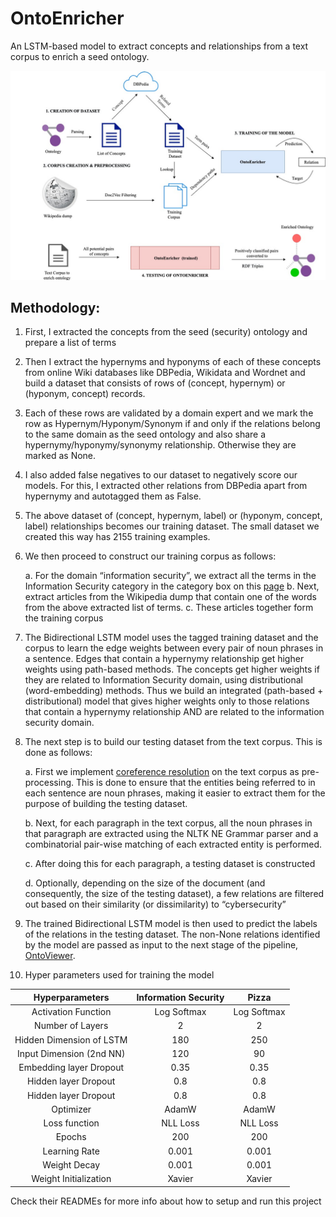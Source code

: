 # OntoEnricher

An LSTM-based model to extract concepts and relationships from a text corpus to enrich a seed ontology.

![OntoEnricher](OntoEnricher.jpg)

## Methodology:

1.  First, I extracted the concepts from the seed (security) ontology and prepare a list of terms


2.  Then I extract the hypernyms and hyponyms of each of these concepts from online Wiki databases like DBPedia, Wikidata and Wordnet and build a dataset that consists of rows of (concept, hypernym) or (hyponym, concept) records.
    

  

3.  Each of these rows are validated by a domain expert and we mark the row as Hypernym/Hyponym/Synonym if and only if the relations belong to the same domain as the seed ontology and also share a hypernymy/hyponymy/synonymy relationship. Otherwise they are marked as None.
    

  

4.  I also added false negatives to our dataset to negatively score our models. For this, I extracted other relations from DBPedia apart from hypernymy and autotagged them as False.
    

  

5.  The above dataset of (concept, hypernym, label) or (hyponym, concept, label) relationships becomes our training dataset. The small dataset we created this way has 2155 training examples.
    

  

6.  We then proceed to construct our training corpus as follows:
    

	a.  For the domain “information security”, we extract all the terms in the Information Security category in the category box on this [page](https://en.wikipedia.org/wiki/Information_security)
	b.  Next, extract articles from the Wikipedia dump that contain one of the words from the above extracted list of terms.
  c.  These articles together form the training corpus
    

  

7.  The Bidirectional LSTM model uses the tagged training dataset and the corpus to learn the edge weights between every pair of noun phrases in a sentence. Edges that contain a hypernymy relationship get higher weights using path-based methods. The concepts get higher weights if they are related to Information Security domain, using distributional (word-embedding) methods. Thus we build an integrated (path-based + distributional) model that gives higher weights only to those relations that contain a hypernymy relationship AND are related to the information security domain.
    

  

8.  The next step is to build our testing dataset from the text corpus. This is done as follows:
    

	a.  First we implement [coreference resolution](https://github.com/huggingface/neuralcoref) on the text corpus as pre-processing. This is done to ensure that the entities being referred to in each sentence are noun phrases, making it easier to extract them for the purpose of building the testing dataset.
	    
	b.  Next, for each paragraph in the text corpus, all the noun phrases in that paragraph are extracted using the NLTK NE Grammar parser and a combinatorial pair-wise matching of each extracted entity is performed.
	    
	c.  After doing this for each paragraph, a testing dataset is constructed
    
	d.  Optionally, depending on the size of the document (and consequently, the size of the testing dataset), a few relations are filtered out based on their similarity (or dissimilarity) to “cybersecurity”
      

9.  The trained Bidirectional LSTM model is then used to predict the labels of the relations in the testing dataset. The non-None relations identified by the model are passed as input to the next stage of the pipeline, [OntoViewer](https://github.com/Remorax/SIREN-Research/tree/master/OntoViewer).

10. Hyper parameters used for training the model

| Hyperparameters | Information Security | Pizza |
|:-:|:-:|:-:|
| Activation Function  | Log Softmax | Log Softmax |
| Number of Layers  | 2  | 2 |
| Hidden Dimension of LSTM  | 180 | 250 |
| Input Dimension (2nd NN)  | 120  | 90 |
| Embedding layer Dropout  | 0.35  | 0.35 |
| Hidden layer Dropout  | 0.8  | 0.8 |
| Hidden layer Dropout  | 0.8  | 0.8 |
| Optimizer  | AdamW  | AdamW |
| Loss function  | NLL Loss  | NLL Loss |
| Epochs  | 200  | 200 |
| Learning Rate  | 0.001  | 0.001 |
| Weight Decay  | 0.001  | 0.001 |
| Weight Initialization  | Xavier  | Xavier |


Check their READMEs for more info about how to setup and run this project 
